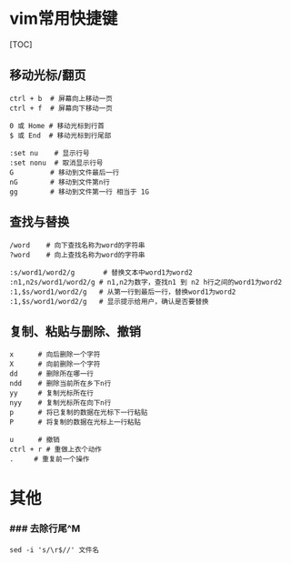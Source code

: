 # vim常用快捷键

[TOC]

## 移动光标/翻页

```shell
ctrl + b  # 屏幕向上移动一页
ctrl + f  # 屏幕向下移动一页

0 或 Home # 移动光标到行首
$ 或 End  # 移动光标到行尾部

:set nu    # 显示行号
:set nonu  # 取消显示行号
G         # 移动到文件最后一行
nG        # 移动到文件第n行
gg        # 移动到文件第一行 相当于 1G
```

## 查找与替换

```shell
/word    # 向下查找名称为word的字符串
?word    # 向上查找名称为word的字符串

:s/word1/word2/g       # 替换文本中word1为word2
:n1,n2s/word1/word2/g # n1,n2为数字，查找n1 到 n2 h行之间的word1为word2
:1,$s/word1/word2/g   # 从第一行到最后一行，替换word1为word2
:1,$s/word1/word2/g   # 显示提示给用户，确认是否要替换
```

## 复制、粘贴与删除、撤销

```shell
x      # 向后删除一个字符
X      # 向前删除一个字符
dd     # 删除所在哪一行
ndd    # 删除当前所在乡下n行
yy     # 复制光标所在行
nyy    # 复制光标所在向下n行
p      # 将已复制的数据在光标下一行粘贴
P      # 将复制的数据在光标上一行粘贴

u      # 撤销
ctrl + r # 重做上衣个动作
.     # 重复前一个操作
```



# 其他
### ### 去除行尾^M

```shell
sed -i 's/\r$//' 文件名
```

